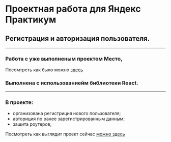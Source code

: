 # Проектная работа для Яндекс Практикум  
## Регистрация и авторизация пользователя. 
---
### Работа с уже выполненым проектом Место,   
Посомтреть как было можно [здесь](https://LarisaKindalova.github.io/mesto-react/)
### Выполнена c использованиейм библиотеки React. 
---
### В проекте: 
* организована регистриция нового пользователя; 
* авториция по ранее зарегистрированным данным; 
* защита роутеров; 

Посмотреть как выглядит проект сейчас [можно здесь](https://LarisaKindalova.github.io/react-mesto-auth)
